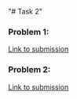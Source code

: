 "# Task 2" 

### Problem 1:
[Link to submission](https://codeforces.com/contest/1294/submission/295458613)

### Problem 2:
[Link to submission](https://codeforces.com/contest/1811/submission/295462572)
